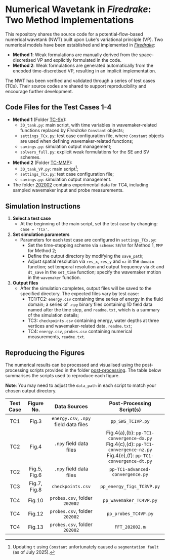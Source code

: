 # Numerical Wavetank in *Firedrake*: Two Method Implementations
This repository shares the source code for a potential-flow-based numerical wavetank (NWT) built upon Luke's variational principle (VP). Two numerical models have been established and implemented in [*Firedrake*](https://www.firedrakeproject.org/): 
- **Method 1**: Weak formulations are manually derived from the space-discretised VP and explicitly formulated in the code.
- **Method 2**: Weak formulations are generated automatically from the encoded time-discretised VP, resulting in an implicit implementation.

The NWT has been verified and validated through a series of test cases (TCs). Their source codes are shared to support reproducibility and encourage further development.

## Code Files for the Test Cases 1-4
- **Method 1** (Folder [TC-SV](TC-SV)):
    - `3D_tank.py`: main script, with time variables in wavemaker-related functions replaced by *Firedrake* `Constant` objects;
    - `settings_TCx.py`: test case configuration file, where `Constant` objects are used when defining wavemaker-related functions;
    - `savings.py`: simulation output management;
    - `solvers_full.py`: explicit weak formulations for the SE and SV schemes.
- **Method 2** (Folder [TC-MMP](TC-MMP)):
    - `3D_tank_VP.py`: main script[^1];
    - `settings_TCx.py`: test case configuration file;
    - `savings.py`: simulation output management.
- The folder [202002](202002) contains experimental data for TC4, including sampled wavemaker input and probe measurements.

[^1]: Updating `t` using `Constant` unfortunately caused a `segmentation fault` (as of July 2025).

## Simulation Instructions
1. **Select a test case**
    - At the beginning of the main script, set the test case by changing: `case = 'TCx'`.
2. **Set simulation parameters**
    - Parameters for each test case are configured in `settings_TCx.py`:
      - Set the time-stepping scheme via `scheme`: `SE`/`SV` for Method 1, `MMP` for Method 2;
      - Define the output directory by modifying the `save_path`;
      - Adjust spatial resolution via `res_x`, `res_y` and `nz` in the `domain` function; set temporal resolution and output frequency via `dt` and `dt_save` in the `set_time` function; specify the wavemaker motion in the `wavemaker` function.
3. **Output files**
    - After the simulation completes, output files will be saved to the specified directory. The expected files vary by test case: 
      - TC1/TC2: `energy.csv` containing time series of energy in the fluid domain; a series of `.npy` binary files containing 1D field data named after the time step, and `readme.txt`, which is a summary of the simulation details;
      - TC3: `checkpoints.csv` containing energy, water depths at three vertices and wavemaker-related data, `readme.txt`;
      - TC4: `energy.csv`, `probes.csv` containing numerical measurements, `readme.txt`.

## Reproducing the Figures
The numerical results can be processed and visualised using the post-processing scripts provided in the folder [post-processing](post-processing). The table below summarises the scripts used to reproduce each figure.

**Note**: You may need to adjust the `data_path` in each script to match your chosen output directory.

| Test Case| Figure No. | Data Sources | Post-Processing Script(s)  |
|  :----:  |  :----:    |    :----:    |      :----:           |
|   TC1    |   Fig.3    |  `energy.csv`, `.npy` field data files | `pp_SWS_TC1VP.py` |
|   TC2    |   Fig.4    |  `.npy` field data files | Fig.4(a),(b): `pp-TC1-convergence-dx.py`<br> Fig.4(c),(d): `pp-TC1-convergence-nz.py`<br> Fig.4(e),(f): `pp-TC1-convergence-dt.py`  |
|   TC2    |   Fig.5, Fig.6    |  `.npy` field data files |  `pp-TC1-advanced-convergence.py` |
|   TC3    |   Fig.7, Fig.8 |  `checkpoints.csv` | `pp_energy_figs_TC3VP.py` |
|   TC4    |   Fig.10    |  `probes.csv`, folder `202002` | `pp_wavemaker_TC4VP.py`  |
|   TC4    |   Fig.12   |  `probes.csv`, folder `202002` | `pp_probes_TC4VP.py`  |
|   TC4    |   Fig.13   |  `probes.csv`, folder `202002` | `FFT_202002.m`  |

